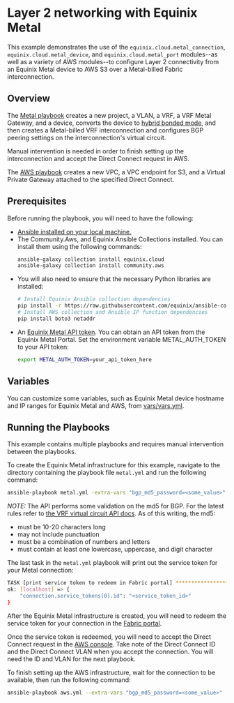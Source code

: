 # Layer 2 networking with Equinix Metal

This example demonstrates the use of the `equinix.cloud.metal_connection`, `equinix.cloud.metal_device`, and `equinix.cloud.metal_port` modules--as well as a variety of AWS modules--to configure Layer 2 connectivity from an Equinix Metal device to AWS S3 over a Metal-billed Fabric interconnection.

## Overview

The [Metal playbook](metal.yml) creates a new project, a VLAN, a VRF, a VRF Metal Gateway, and a device, converts the device to [hybrid bonded mode](https://deploy.equinix.com/developers/docs/metal/layer2-networking/overview/#network-configuration-types), and then creates a Metal-billed VRF interconnection and configures BGP peering settings on the interconnection's virtual circuit.

Manual intervention is needed in order to finish setting up the interconnection and accept the Direct Connect request in AWS.

The [AWS playbook](aws.yml) creates a new VPC, a VPC endpoint for S3, and a Virtual Private Gateway attached to the specified Direct Connect.

## Prerequisites

Before running the playbook, you will need to have the following:

- [Ansible installed on your local machine.](https://docs.ansible.com/ansible/latest/installation_guide/installation_distros.html)
- The Community.Aws, and Equinix Ansible Collections installed. You can install them using the following commands:
  ```bash
  ansible-galaxy collection install equinix.cloud
  ansible-galaxy collection install community.aws
  ```
- You will also need to ensure that the necessary Python libraries are installed:
  ```bash
  # Install Equinix Ansible collection dependencies
  pip install -r https://raw.githubusercontent.com/equinix/ansible-collection-equinix/v0.11.1/requirements.txt
  # Install AWS collection and Ansible IP function dependencies
  pip install boto3 netaddr
  ```
- An [Equinix Metal API token](https://deploy.equinix.com/developers/docs/metal/identity-access-management/api-keys/). You can obtain an API token from the Equinix Metal Portal. Set the environment variable METAL_AUTH_TOKEN to your API token:
  ```bash
  export METAL_AUTH_TOKEN=your_api_token_here
  ```

## Variables

You can customize some variables, such as Equinix Metal device hostname and IP ranges for Equinix Metal and AWS, from [vars/vars.yml](vars/vars.yml).

## Running the Playbooks

This example contains multiple playbooks and requires manual intervention between the playbooks.

To create the Equinix Metal infrastructure for this example, navigate to the directory containing the playbook file `metal.yml` and run the following command:

```bash
ansible-playbook metal.yml -extra-vars "bgp_md5_password=<some_value>"
```

*NOTE:* The API performs some validation on the md5 for BGP.  For the latest rules refer to [the VRF virtual circuit API docs](https://deploy.equinix.com/developers/api/metal/#tag/Interconnections/operation/updateVirtualCircuit). As of this writing, the md5:
* must be 10-20 characters long
* may not include punctuation
* must be a combination of numbers and letters
* must contain at least one lowercase, uppercase, and digit character

The last task in the `metal.yml` playbook will print out the service token for your Metal connection:

```bash
TASK [print service token to redeem in Fabric portal] **************************************************************************
ok: [localhost] => {
    "connection.service_tokens[0].id": "<service_token_id>"
}
```

After the Equinix Metal infrastructure is created, you will need to redeem the service token for your connection in the [Fabric portal](https://fabric.equinix.com).

Once the service token is redeemed, you will need to accept the Direct Connect request in the [AWS console](https://console.aws.amazon.com). Take note of the Direct Connect ID and the Direct Connect VLAN when you accept the connection.  You will need the ID and VLAN for the next playbook.

To finish setting up the AWS infrastructure, wait for the connection to be available, then run the following command:

```bash
ansible-playbook aws.yml --extra-vars "bgp_md5_password=<some_value>" --extra-vars "aws_connection_id=<your_direct_connect_id>" --extra-vars "aws_connection_vlan=<your_direct_connect_vlan>"
```
